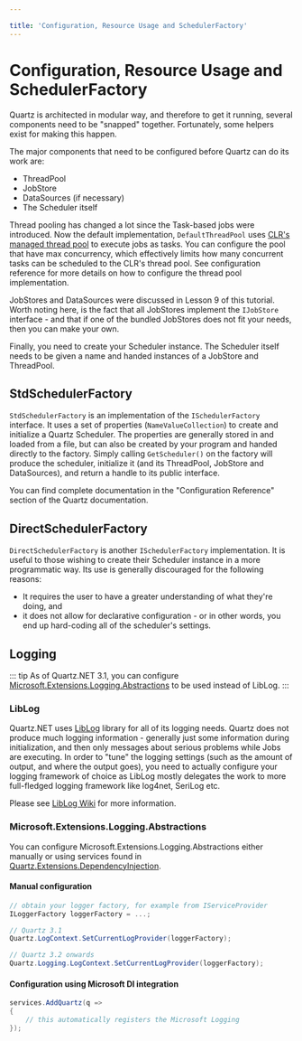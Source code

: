 ```yaml
---

title: 'Configuration, Resource Usage and SchedulerFactory'
---
```


# Configuration, Resource Usage and SchedulerFactory

Quartz is architected in modular way, and therefore to get it running, several components need to be "snapped" together.
Fortunately, some helpers exist for making this happen.

The major components that need to be configured before Quartz can do its work are:

* ThreadPool
* JobStore
* DataSources (if necessary)
* The Scheduler itself

Thread pooling has changed a lot since the Task-based jobs were introduced.
Now the default implementation, `DefaultThreadPool` uses [CLR's managed thread pool](https://docs.microsoft.com/en-us/dotnet/standard/threading/the-managed-thread-pool) to execute jobs as tasks.
You can configure the pool that have max concurrency, which effectively limits how many concurrent tasks can be scheduled to the CLR's thread pool.
See configuration reference for more details on how to configure the thread pool implementation.

JobStores and DataSources were discussed in Lesson 9 of this tutorial. Worth noting here, is the fact that all JobStores
implement the `IJobStore` interface - and that if one of the bundled JobStores does not fit your needs, then you can make your own.

Finally, you need to create your Scheduler instance. The Scheduler itself needs to be given a name and handed
instances of a JobStore and ThreadPool.

## StdSchedulerFactory

`StdSchedulerFactory` is an implementation of the `ISchedulerFactory` interface.
It uses a set of properties (`NameValueCollection`) to create and initialize a Quartz Scheduler.
The properties are generally stored in and loaded from a file, but can also be created by your program and handed directly to the factory.
Simply calling `GetScheduler()` on the factory will produce the scheduler, initialize it (and its ThreadPool, JobStore and DataSources),
and return a handle to its public interface.

You can find complete documentation in the "Configuration Reference" section of the Quartz documentation.

## DirectSchedulerFactory

`DirectSchedulerFactory` is another `ISchedulerFactory` implementation. It is useful to those wishing to create their Scheduler
instance in a more programmatic way. Its use is generally discouraged for the following reasons:

* It requires the user to have a greater understanding of what they're doing, and
* it does not allow for declarative configuration - or in other words, you end up hard-coding all of the scheduler's settings.

## Logging

::: tip
As of Quartz.NET 3.1, you can configure [Microsoft.Extensions.Logging.Abstractions](https://www.nuget.org/packages/Microsoft.Extensions.Logging.Abstractions/) to be used instead of LibLog.
:::

### LibLog

Quartz.NET uses [LibLog](https://github.com/damianh/LibLog) library for all of its logging needs.
Quartz does not produce much logging information - generally just some information during initialization, and
then only messages about serious problems while Jobs are executing. In order to "tune" the logging settings
(such as the amount of output, and where the output goes), you need to actually configure your logging framework of choice as LibLog mostly delegates the work to
more full-fledged logging framework like log4net, SeriLog etc.

Please see [LibLog Wiki](https://github.com/damianh/LibLog/wiki) for more information.

### Microsoft.Extensions.Logging.Abstractions

You can configure Microsoft.Extensions.Logging.Abstractions either manually or using services found in [Quartz.Extensions.DependencyInjection](https://www.nuget.org/packages/Quartz.Extensions.DependencyInjection).

#### Manual configuration

```csharp
// obtain your logger factory, for example from IServiceProvider
ILoggerFactory loggerFactory = ...;

// Quartz 3.1
Quartz.LogContext.SetCurrentLogProvider(loggerFactory);

// Quartz 3.2 onwards
Quartz.Logging.LogContext.SetCurrentLogProvider(loggerFactory);
```

#### Configuration using Microsoft DI integration

```csharp
services.AddQuartz(q =>
{
    // this automatically registers the Microsoft Logging
});
```

